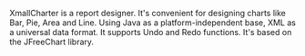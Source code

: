 XmallCharter is a report designer. It's convenient for designing charts like Bar, Pie, Area and Line. Using Java as a platform-independent base, XML as a universal data format. It supports Undo and Redo functions. It's based on the JFreeChart library.